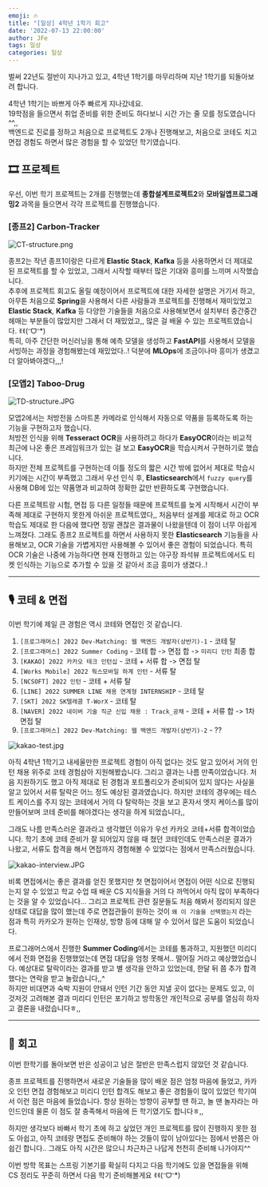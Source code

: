 ```yaml
---
emoji: 🔥
title: "[일상] 4학년 1학기 회고"
date: '2022-07-13 22:00:00'
author: JFe
tags: 일상
categories: 일상
---
```


벌써 22년도 절반이 지나가고 있고, 4학년 1학기를 마무리하며 지난 1학기를 되돌아보려 합니다.

4학년 1학기는 바쁘게 아주 빠르게 지나갔네요.  
19학점을 들으면서 취업 준비를 위한 준비도 하다보니 시간 가는 줄 모를 정도였습니다^^,,  
백엔드로 진로를 정하고 처음으로 프로젝트도 2개나 진행해보고, 처음으로 코테도 치고 면접 경험도 하면서 많은 경험을 할 수 있었던 학기였습니다.

## 🎞 프로젝트

우선, 이번 학기 프로젝트는 2개를 진행했는데 **종합설계프로젝트2**와 **모바일앱프로그래밍2** 과목을 들으면서 각각 프로젝트를 진행했습니다.  

### [종프2] Carbon-Tracker

![CT-structure.png](CT-structure.png)

종프2는 작년 종프1이랑은 다르게 **Elastic Stack**, **Kafka** 등을 사용하면서 더 제대로 된 프로젝트를 할 수 있었고, 그래서 시작할 때부터 많은 기대와 흥미를 느끼며 시작했습니다.  
추후에 프로젝트 회고도 올릴 예정이어서 프로젝트에 대한 자세한 설명은 거기서 하고, 아무튼 처음으로 **Spring**을 사용해서 다른 사람들과 프로젝트를 진행해서 재미있었고 **Elastic Stack**, **Kafka** 등 다양한 기술들을 처음으로 사용해보면서 설치부터 중간중간 헤매는 부분들이 많았지만 그래서 더 재밌었고,, 많은 걸 배울 수 있는 프로젝트였습니다. ꉂꉂ(ᵔᗜᵔ*)  
특히, 아주 간단한 머신러닝을 통해 예측 모델을 생성하고 **FastAPI**를 사용해서 모델을 서빙하는 과정을 경험해봤는데 재밌었다..! 덕분에 **MLOps**에 조금이나마 흥미가 생겼고 더 알아봐야겠다,,,!

### [모앱2] Taboo-Drug

![TD-structure.JPG](TD-structure.JPG)

모앱2에서는 처방전을 스마트폰 카메라로 인식해서 자동으로 약품을 등록하도록 하는 기능을 구현하고자 했습니다.  
처방전 인식을 위해 **Tesseract OCR**을 사용하려고 하다가 **EasyOCR**이라는 비교적 최근에 나온 좋은 프레임워크가 있는 걸 보고 **EasyOCR**을 학습시켜서 구현하기로 했습니다.  
하지만 전체 프로젝트를 구현하는데 이틀 정도의 짧은 시간 밖에 없어서 제대로 학습시키기에는 시간이 부족했고 그래서 우선 인식 후, **Elasticsearch**에서 `fuzzy query`를 사용해 DB에 있는 약품명과 비교하여 정확한 값만 반환하도록 구현했습니다.  

다른 프로젝트랑 시험, 면접 등 다른 일정들 때문에 프로젝트를 늦게 시작해서 시간이 부족해 제대로 구현하지 못한게 아쉬운 프로젝트였다,, 처음부터 설계를 제대로 하고 OCR 학습도 제대로 한 다음에 했다면 정말 괜찮은 결과물이 나왔을텐데 이 점이 너무 아쉽게 느껴졌다. 그래도 종프2 프로젝트를 하면서 사용하지 못한 **Elasticsearch** 기능들을 사용해보고, OCR 기술을 가볍게지만 사용해볼 수 있어서 좋은 경험이 되었습니다. 특히 OCR 기술은 나중에 가능하다면 현재 진행하고 있는 야구장 좌석뷰 프로젝트에서도 티켓 인식하는 기능으로 추가할 수 있을 것 같아서 조금 흥미가 생겼다..!  

---

## 🎙 코테 & 면접  

이번 학기에 제일 큰 경험은 역시 코테와 면접인 것 같습니다.  

1. `[프로그래머스] 2022 Dev-Matching: 웹 백엔드 개발자(상반기)-1` - 코테 탈  
2. `[프로그래머스] 2022 Summer Coding` - 코테 합 -> 면접 합 -> `미리디 인턴` 최종 합  
3. `[KAKAO] 2022 카카오 테크 인턴십` - 코테 + 서류 합 -> 면접 탈  
4. `[Works Mobile] 2022 웍스모바일 하계 인턴` - 서류 탈  
5. `[NCSOFT] 2022 인턴` - 코테 + 서류 탈  
6. `[LINE] 2022 SUMMER LINE 채용 연계형 INTERNSHIP` - 코테 탈  
7. `[SKT] 2022 SK텔레콤 T-WorX` - 코테 탈  
8. `[NAVER] 2022 네이버 기술 직군 신입 채용 : Track_공채` - 코테 + 서류 합 -> 1차 면접 탈  
9. `[프로그래머스] 2022 Dev-Matching: 웹 백엔드 개발자(상반기)-2` - ??  


![kakao-test.jpg](kakao-test.jpg)

아직 4학년 1학기고 내세울만한 프로젝트 경험이 아직 없다는 것도 알고 있어서 거의 인턴 채용 위주로 코테 경험삼아 지원해봤습니다. 그리고 결과는 나름 만족이었습니다. 처음 지원하기도 했고 아직 제대로 된 경험과 포트폴리오가 준비되어 있지 않다는 사실을 알고 있어서 서류 탈락은 어느 정도 예상된 결과였습니다. 하지만 코테의 경우에는 테스트 케이스를 주지 않는 코테에서 거의 다 탈락하는 것을 보고 혼자서 엣지 케이스를 많이 만들어보며 코테 준비를 해야겠다는 생각을 하게 되었습니다,,  

그래도 나름 만족스러운 결과라고 생각했던 이유가 우선 카카오 코테+서류 합격이었습니다. 학기 초에 코테 준비가 잘 되어있지 않을 때 쳤던 코테인데도 만족스러운 결과가 나왔고, 서류도 합격을 해서 면접까지 경험해볼 수 있었다는 점에서 만족스러웠습니다.

![kakao-interview.JPG](kakao-interview.JPG)

비록 면접에서는 좋은 결과를 얻진 못했지만 첫 면접이어서 면접이 어떤 식으로 진행되는지 알 수 있었고 학교 수업 때 배운 CS 지식들을 거의 다 까먹어서 아직 많이 부족하다는 것을 알 수 있었습니다... 그리고 프로젝트 관련 질문들도 처음 해봐서 정리되지 않은 상태로 대답을 많이 했는데 주로 면접관들이 원하는 것이 `왜 이 기술을 선택했는지` 라는 점과 특히 카카오가 원하는 인재상, 방향 등에 대해 알 수 있어서 많은 도움이 되었습니다.  

프로그래머스에서 진행한 **Summer Coding**에서는 코테를 통과하고, 지원했던 미리디에서 전화 면접을 진행했었는데 면접 대답을 엄청 못해서.. 떨어질 거라고 예상했었습니다. 예상대로 탈락이라는 결과를 받고 별 생각을 안하고 있었는데, 한달 뒤 쯤 추가 합격했다는 연락을 받고 놀랐습니다,,^  
하지만 비대면과 숙박 지원이 안돼서 인턴 기간 동안 지낼 곳이 없다는 문제도 있고, 이것저것 고려해본 결과 미리디 인턴은 포기하고 방학동안 개인적으로 공부를 열심히 하자고 결론을 내렸습니다ㅎ,,

---

## 📝 회고

이번 한학기를 돌아보면 반은 성공이고 남은 절반은 만족스럽지 않았던 것 같습니다.  

종프 프로젝트를 진행하면서 새로운 기술들을 많이 배운 점은 엄청 마음에 들었고, 카카오 인턴 면접 경험해보고 미리디 인턴 합격도 해보고 좋은 경험들이 많이 있었던 학기여서 이런 점은 마음에 들었습니다. 항상 원하는 방향이 공부할 땐 하고, 놀 땐 놀자라는 마인드인데 물론 이 점도 잘 충족해서 마음에 든 학기였기도 합니다ㅎ,,  

하지만 생각보다 바빠서 학기 초에 하고 싶었던 개인 프로젝트를 많이 진행하지 못한 점도 아쉽고, 아직 코테랑 면접도 준비해야 하는 것들이 많이 남아있다는 점에서 반쯤은 아쉽긴 합니다.. 그래도 아직 시간은 많으니 차근차근 나답게 천천히 준비해 나가야지^^  

이번 방학 목표는 스프링 기본기를 확실히 다지고 다음 학기에도 있을 면접들을 위해 CS 정리도 꾸준히 하면서 다음 학기 준비해볼게요 ꉂꉂ(ᵔᗜᵔ*)  

```toc
```